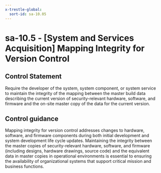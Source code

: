```yaml
---
x-trestle-global:
  sort-id: sa-10.05
---
```


# sa-10.5 - \[System and Services Acquisition\] Mapping Integrity for Version Control

## Control Statement

Require the developer of the system, system component, or system service to maintain the integrity of the mapping between the master build data describing the current version of security-relevant hardware, software, and firmware and the on-site master copy of the data for the current version.

## Control guidance

Mapping integrity for version control addresses changes to hardware, software, and firmware components during both initial development and system development life cycle updates. Maintaining the integrity between the master copies of security-relevant hardware, software, and firmware (including designs, hardware drawings, source code) and the equivalent data in master copies in operational environments is essential to ensuring the availability of organizational systems that support critical mission and business functions.
